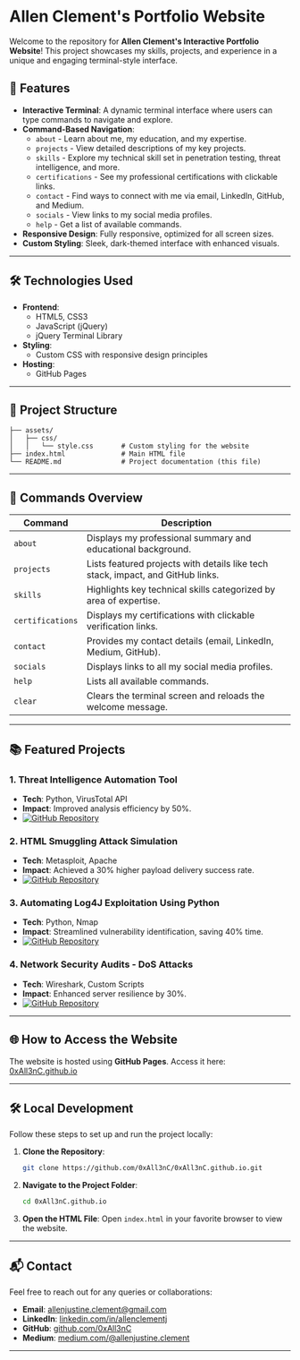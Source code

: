 # Allen Clement's Portfolio Website

Welcome to the repository for **Allen Clement's Interactive Portfolio Website**! This project showcases my skills, projects, and experience in a unique and engaging terminal-style interface.

## 🌟 Features

- **Interactive Terminal**: A dynamic terminal interface where users can type commands to navigate and explore.
- **Command-Based Navigation**:
  - `about` - Learn about me, my education, and my expertise.
  - `projects` - View detailed descriptions of my key projects.
  - `skills` - Explore my technical skill set in penetration testing, threat intelligence, and more.
  - `certifications` - See my professional certifications with clickable links.
  - `contact` - Find ways to connect with me via email, LinkedIn, GitHub, and Medium.
  - `socials` - View links to my social media profiles.
  - `help` - Get a list of available commands.
- **Responsive Design**: Fully responsive, optimized for all screen sizes.
- **Custom Styling**: Sleek, dark-themed interface with enhanced visuals.

---

## 🛠️ Technologies Used

- **Frontend**:
  - HTML5, CSS3
  - JavaScript (jQuery)
  - jQuery Terminal Library
- **Styling**:
  - Custom CSS with responsive design principles
- **Hosting**:
  - GitHub Pages

---

## 📁 Project Structure

```
├── assets/
│   ├── css/
│   │   └── style.css       # Custom styling for the website
├── index.html              # Main HTML file
└── README.md               # Project documentation (this file)
```

---

## 🚀 Commands Overview

| **Command**        | **Description**                                                                                     |
|---------------------|-----------------------------------------------------------------------------------------------------|
| `about`            | Displays my professional summary and educational background.                                        |
| `projects`         | Lists featured projects with details like tech stack, impact, and GitHub links.                     |
| `skills`           | Highlights key technical skills categorized by area of expertise.                                   |
| `certifications`   | Displays my certifications with clickable verification links.                                       |
| `contact`          | Provides my contact details (email, LinkedIn, Medium, GitHub).                                      |
| `socials`          | Displays links to all my social media profiles.                                                     |
| `help`             | Lists all available commands.                                                                       |
| `clear`            | Clears the terminal screen and reloads the welcome message.                                         |

---

## 📚 Featured Projects

### 1. **Threat Intelligence Automation Tool**
- **Tech**: Python, VirusTotal API
- **Impact**: Improved analysis efficiency by 50%.
- [![GitHub Repository](https://img.shields.io/badge/GitHub-Repository-blue?style=flat-square&logo=github)](https://github.com/0xAll3nC/Threat-Intelligence-and-Reconnaissance-Automation-Tool)

### 2. **HTML Smuggling Attack Simulation**
- **Tech**: Metasploit, Apache
- **Impact**: Achieved a 30% higher payload delivery success rate.
- [![GitHub Repository](https://img.shields.io/badge/GitHub-Repository-blue?style=flat-square&logo=github)](https://github.com/0xAll3nC/HTML-Smuggling-Attack-Metasploit-reverse_tcp-payload-bound-with-Legitimate-ChromeSetup)

### 3. **Automating Log4J Exploitation Using Python**
- **Tech**: Python, Nmap
- **Impact**: Streamlined vulnerability identification, saving 40% time.
- [![GitHub Repository](https://img.shields.io/badge/GitHub-Repository-blue?style=flat-square&logo=github)](https://github.com/0xAll3nC/Automating-Log4j-Exploitation-using-Python)

### 4. **Network Security Audits - DoS Attacks**
- **Tech**: Wireshark, Custom Scripts
- **Impact**: Enhanced server resilience by 30%.
- [![GitHub Repository](https://img.shields.io/badge/GitHub-Repository-blue?style=flat-square&logo=github)](https://github.com/0xAll3nC/Network-Security-DoS-Attacks)

---

## 🌐 How to Access the Website

The website is hosted using **GitHub Pages**. Access it here:
[0xAll3nC.github.io](https://0xAll3nC.github.io)

---

## 🛠️ Local Development

Follow these steps to set up and run the project locally:

1. **Clone the Repository**:
   ```bash
   git clone https://github.com/0xAll3nC/0xAll3nC.github.io.git
   ```
2. **Navigate to the Project Folder**:
   ```bash
   cd 0xAll3nC.github.io
   ```
3. **Open the HTML File**:
   Open `index.html` in your favorite browser to view the website.

---

## 📬 Contact

Feel free to reach out for any queries or collaborations:

- **Email**: [allenjustine.clement@gmail.com](mailto:allenjustine.clement@gmail.com)
- **LinkedIn**: [linkedin.com/in/allenclementj](https://www.linkedin.com/in/allenclementj)
- **GitHub**: [github.com/0xAll3nC](https://github.com/0xAll3nC)
- **Medium**: [medium.com/@allenjustine.clement](https://medium.com/@allenjustine.clement)

---
